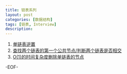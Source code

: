 ```yaml
---
title: 链表系列
layout: post
categories: [数据结构]
tags: [链表, Interview]
description:    
--- 
```


1. [单链表逆置](http://coderworm.com/%E6%95%B0%E6%8D%AE%E7%BB%93%E6%9E%84/2014/02/17/linkedlist-reverse.html)
2. [查找两个链表的第一个公共节点/判断两个链表是否相交]()
3. [O(1)的时间复杂度删除单链表的节点]()


-EOF-
